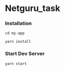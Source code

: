 # Netguru_task

### Installation
```
cd my-app
```

```
yarn install
```

### Start Dev Server

```
yarn start
```

